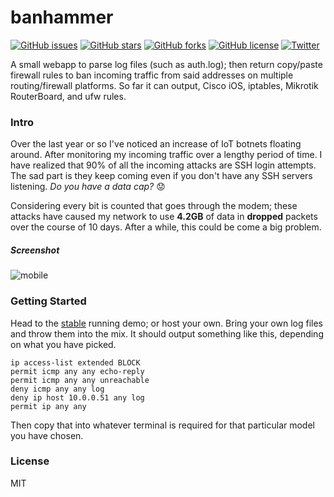# banhammer

[![GitHub issues](https://img.shields.io/github/issues/thejordanprice/banhammer.svg)](https://github.com/thejordanprice/banhammer/issues)
[![GitHub stars](https://img.shields.io/github/stars/thejordanprice/banhammer.svg)](https://github.com/thejordanprice/banhammer/stargazers)
[![GitHub forks](https://img.shields.io/github/forks/thejordanprice/banhammer.svg)](https://github.com/thejordanprice/banhammer/network)
[![GitHub license](https://img.shields.io/github/license/thejordanprice/banhammer.svg)](https://github.com/thejordanprice/banhammer/blob/master/LICENSE)
[![Twitter](https://img.shields.io/twitter/url/https/github.com/thejordanprice/banhammer.svg?style=social)](https://twitter.com/intent/tweet?text=Wow:&url=https%3A%2F%2Fgithub.com%2Fthejordanprice%2Fbanhammer)

A small webapp to parse log files (such as auth.log); then return copy/paste firewall rules to ban incoming traffic from said addresses on multiple routing/firewall platforms. So far it can output, Cisco iOS, iptables, Mikrotik RouterBoard, and ufw rules.

### Intro

Over the last year or so I've noticed an increase of IoT botnets floating around. After monitoring my incoming traffic over a lengthy period of time. I have realized that 90% of all the incoming attacks are SSH login attempts. The sad part is they keep coming even if you don't have any SSH servers listening. *Do you have a data cap?* :worried:

Considering every bit is counted that goes through the modem; these attacks have caused my network to use **4.2GB** of data in **dropped** packets over the course of 10 days. After a while, this could be come a big problem.

##### Screenshot

![mobile](https://i.imgur.com/iiT2lq1.png)

### Getting Started

Head to the [stable](https://thejordanprice.github.io/banhammer) running demo; or host your own.
Bring your own log files and throw them into the mix. It should output something like this, depending on what you have picked.

    ip access-list extended BLOCK
    permit icmp any any echo-reply
    permit icmp any any unreachable
    deny icmp any any log
    deny ip host 10.0.0.51 any log
    permit ip any any

Then copy that into whatever terminal is required for that particular model you have chosen.

### License

MIT
